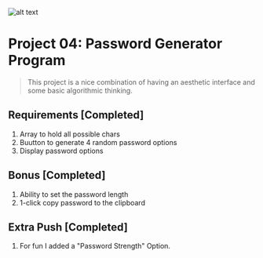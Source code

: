 ![alt text](https://uploads-ssl.webflow.com/61b8de7d9f1ab010ded8c5ac/62914eeba28a6c33783b2d0a_Random-Password-Generator.jpg "Password Generator")

# Project 04: Password Generator Program

> This project is a nice combination of having an aesthetic interface and some basic algorithmic thinking.

## Requirements [Completed]
1. Array to hold all possible chars
2. Buutton to generate 4 random password options
3. Display password options

## Bonus [Completed]
1. Ability to set the password length
2. 1-click copy password to the clipboard

## Extra Push [Completed]
1. For fun I added a "Password Strength" Option.
